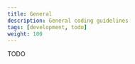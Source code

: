 ```yaml
---
title: General
description: General coding guidelines
tags: [development, todo]
weight: 100
---
```


TODO